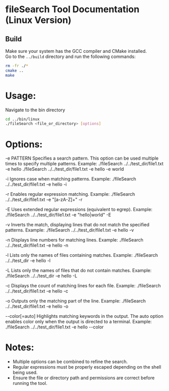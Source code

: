 # fileSearch Tool Documentation (Linux Version)

## Build
Make sure your system has the GCC compiler and CMake installed.  
Go to the `../build` directory and run the following commands:
```bash
rm -fr ./*
cmake ..
make
```

# Usage:
Navigate to the bin directory
```bash
cd ../bin/linux
./fileSearch <file_or_directory> [options]
```

# Options:
  -e PATTERN    Specifies a search pattern. This option can be used multiple times to specify multiple patterns.
                Example:
                  ./fileSearch ../../test_dir/file1.txt -e hello
                  ./fileSearch ../../test_dir/file1.txt -e hello -e world

  -i            Ignores case when matching patterns.
                Example:
                  ./fileSearch ../../test_dir/file1.txt -e hello -i

  -r            Enables regular expression matching.
                Example:
                  ./fileSearch ../../test_dir/file1.txt -e "[a-zA-Z]+" -r

  -E            Uses extended regular expressions (equivalent to egrep).
                Example:
                  ./fileSearch ../../test_dir/file1.txt -e "hello|world" -E

  -v            Inverts the match, displaying lines that do not match the specified patterns.
                Example:
                  ./fileSearch ../../test_dir/file1.txt -e hello -v

  -n            Displays line numbers for matching lines.
                Example:
                  ./fileSearch ../../test_dir/file1.txt -e hello -n

  -l            Lists only the names of files containing matches.
                Example:
                  ./fileSearch ../../test_dir -e hello -l

  -L            Lists only the names of files that do not contain matches.
                Example:
                  ./fileSearch ../../test_dir -e hello -L

  -c            Displays the count of matching lines for each file.
                Example:
                  ./fileSearch ../../test_dir/file1.txt -e hello -c

  -o            Outputs only the matching part of the line.
                Example:
                  ./fileSearch ../../test_dir/file1.txt -e hello -o

  --color[=auto] Highlights matching keywords in the output. The auto option enables color only when the output is directed to a terminal.
                Example:
                  ./fileSearch ../../test_dir/file1.txt -e hello --color

# Notes:
- Multiple options can be combined to refine the search.
- Regular expressions must be properly escaped depending on the shell being used.
- Ensure the file or directory path and permissions are correct before running the tool.